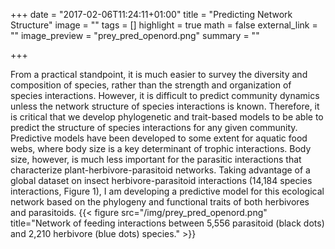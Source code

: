 +++
date = "2017-02-06T11:24:11+01:00"
title = "Predicting Network Structure"
image = ""
tags = []
highlight = true
math = false
external_link = ""
image_preview = "prey_pred_openord.png"
summary = ""

+++

From a practical standpoint, it is much easier to survey the diversity and composition of species, rather than the strength and organization of species interactions. However, it is difficult to predict community dynamics unless the network structure of species interactions is known. Therefore, it is critical that we develop phylogenetic and trait-based models to be able to predict the structure of species interactions for any given community. Predictive models have been developed to some extent for aquatic food webs, where body size is a key determinant of trophic interactions. Body size, however, is much less important for the parasitic interactions that characterize plant-herbivore-parasitoid networks. Taking advantage of a global dataset on insect herbivore-parasitoid interactions (14,184 species interactions, Figure 1), I am developing a predictive model for this ecological network based on the phylogeny and functional traits of both herbivores and parasitoids. {{< figure src="/img/prey_pred_openord.png" title="Network of feeding interactions between 5,556 parasitoid (black dots) and 2,210 herbivore (blue dots) species." >}}
